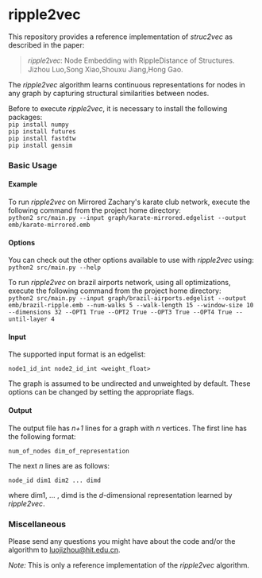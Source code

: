 # ripple2vec
This repository provides a reference implementation of *struc2vec* as described in the paper:
> 𝑟𝑖𝑝𝑝𝑙𝑒2𝑣𝑒𝑐: Node Embedding with RippleDistance of Structures.<br>
> Jizhou Luo,Song Xiao,Shouxu Jiang,Hong Gao.<br>

The *ripple2vec* algorithm learns continuous representations for nodes in any graph by capturing structural similarities between nodes.

Before to execute *ripple2vec*, it is necessary to install the following packages:
<br/>
``pip install numpy``
<br/>
``pip install futures``
<br/>
``pip install fastdtw``
<br/>
``pip install gensim``

### Basic Usage

#### Example
To run *ripple2vec* on Mirrored Zachary's karate club network, execute the following command from the project home directory:<br/>
	``python2 src/main.py --input graph/karate-mirrored.edgelist --output emb/karate-mirrored.emb``

#### Options

You can check out the other options available to use with *ripple2vec* using:<br>
``python2 src/main.py --help``

To run *ripple2vec* on brazil airports network, using all optimizations, execute the following command from the project home directory:
<br/>
``python2 src/main.py --input graph/brazil-airports.edgelist --output emb/brazil-ripple.emb --num-walks 5 --walk-length 15 --window-size 10 --dimensions 32 --OPT1 True --OPT2 True --OPT3 True --OPT4 True --until-layer 4``

#### Input
The supported input format is an edgelist:

	node1_id_int node2_id_int <weight_float>
		
The graph is assumed to be undirected and unweighted by default. These options can be changed by setting the appropriate flags.

#### Output
The output file has *n+1* lines for a graph with *n* vertices. 
The first line has the following format:

    num_of_nodes dim_of_representation
The next *n* lines are as follows:
	
	node_id dim1 dim2 ... dimd

where dim1, ... , dimd is the *d*-dimensional representation learned by *ripple2vec*.

### Miscellaneous

Please send any questions you might have about the code and/or the algorithm to <luojizhou@hit.edu.cn>.

*Note:* This is only a reference implementation of the *ripple2vec* algorithm.
